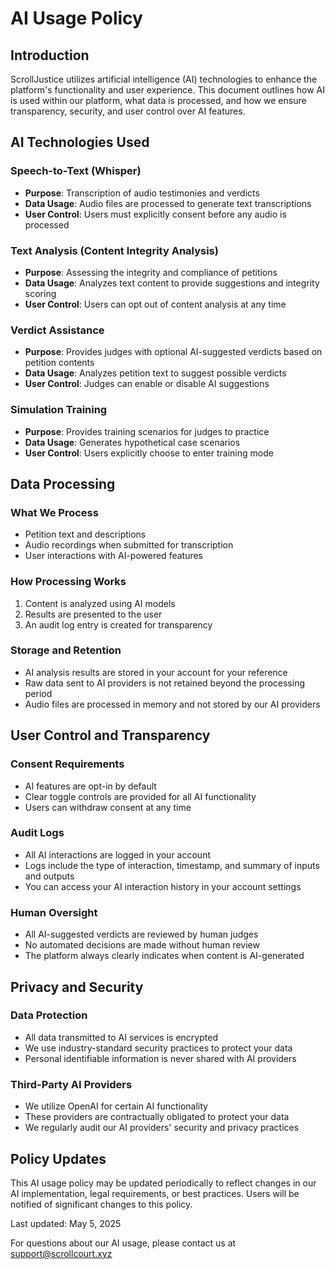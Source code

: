 
# AI Usage Policy

## Introduction

ScrollJustice utilizes artificial intelligence (AI) technologies to enhance the platform's functionality and user experience. This document outlines how AI is used within our platform, what data is processed, and how we ensure transparency, security, and user control over AI features.

## AI Technologies Used

### Speech-to-Text (Whisper)
- **Purpose**: Transcription of audio testimonies and verdicts
- **Data Usage**: Audio files are processed to generate text transcriptions
- **User Control**: Users must explicitly consent before any audio is processed

### Text Analysis (Content Integrity Analysis)
- **Purpose**: Assessing the integrity and compliance of petitions
- **Data Usage**: Analyzes text content to provide suggestions and integrity scoring
- **User Control**: Users can opt out of content analysis at any time

### Verdict Assistance
- **Purpose**: Provides judges with optional AI-suggested verdicts based on petition contents
- **Data Usage**: Analyzes petition text to suggest possible verdicts
- **User Control**: Judges can enable or disable AI suggestions

### Simulation Training
- **Purpose**: Provides training scenarios for judges to practice
- **Data Usage**: Generates hypothetical case scenarios
- **User Control**: Users explicitly choose to enter training mode

## Data Processing

### What We Process
- Petition text and descriptions
- Audio recordings when submitted for transcription
- User interactions with AI-powered features

### How Processing Works
1. Content is analyzed using AI models
2. Results are presented to the user
3. An audit log entry is created for transparency

### Storage and Retention
- AI analysis results are stored in your account for your reference
- Raw data sent to AI providers is not retained beyond the processing period
- Audio files are processed in memory and not stored by our AI providers

## User Control and Transparency

### Consent Requirements
- AI features are opt-in by default
- Clear toggle controls are provided for all AI functionality
- Users can withdraw consent at any time

### Audit Logs
- All AI interactions are logged in your account
- Logs include the type of interaction, timestamp, and summary of inputs and outputs
- You can access your AI interaction history in your account settings

### Human Oversight
- All AI-suggested verdicts are reviewed by human judges
- No automated decisions are made without human review
- The platform always clearly indicates when content is AI-generated

## Privacy and Security

### Data Protection
- All data transmitted to AI services is encrypted
- We use industry-standard security practices to protect your data
- Personal identifiable information is never shared with AI providers

### Third-Party AI Providers
- We utilize OpenAI for certain AI functionality
- These providers are contractually obligated to protect your data
- We regularly audit our AI providers' security and privacy practices

## Policy Updates

This AI usage policy may be updated periodically to reflect changes in our AI implementation, legal requirements, or best practices. Users will be notified of significant changes to this policy.

Last updated: May 5, 2025

For questions about our AI usage, please contact us at support@scrollcourt.xyz
